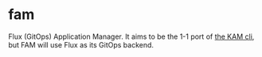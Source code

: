 # fam

Flux (GitOps) Application Manager.
It aims to be the 1-1 port of [the KAM cli](https://github.com/redhat-developer/kam), but FAM will use Flux as its GitOps backend.
